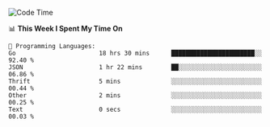 <!--START_SECTION:waka-->
![Code Time](http://img.shields.io/badge/Code%20Time-424%20hrs%2024%20mins-blue)

📊 **This Week I Spent My Time On** 

```text
💬 Programming Languages: 
Go                       18 hrs 30 mins      ███████████████████████░░   92.40 % 
JSON                     1 hr 22 mins        ██░░░░░░░░░░░░░░░░░░░░░░░   06.86 % 
Thrift                   5 mins              ░░░░░░░░░░░░░░░░░░░░░░░░░   00.44 % 
Other                    2 mins              ░░░░░░░░░░░░░░░░░░░░░░░░░   00.25 % 
Text                     0 secs              ░░░░░░░░░░░░░░░░░░░░░░░░░   00.03 % 
```


<!--END_SECTION:waka-->
